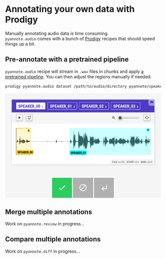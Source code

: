 # Annotating your own data with Prodigy

Manually annotating audio data is time consuming.  
`pyannote.audio` comes with a bunch of [Prodigy](https://prodi.gy) recipes that should speed things up a bit. 

## Pre-annotate with a pretrained pipeline

`pyannote.audio` recipe will stream in `.wav` files in chunks and apply [a pretrained pipeline](https://huggingface.co/models?other=pyannote-audio-pipeline). You can then adjust the regions manually if needed.

```bash
prodigy pyannote.audio dataset /path/to/audio/directory pyannote/speaker-segmentation
```

![pyannote.audio screenshot](./assets/prodigy-pyannote.audio.png)

## Merge multiple annotations

Work on `pyannote.review` in progress...

## Compare multiple annotations

Work on `pyannote.diff` in progress...
